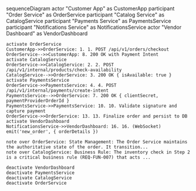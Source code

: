 sequenceDiagram
    actor "Customer App" as CustomerApp
    participant "Order Service" as OrderService
    participant "Catalog Service" as CatalogService
    participant "Payments Service" as PaymentsService
    participant "Notifications Service" as NotificationsService
    actor "Vendor Dashboard" as VendorDashboard

    activate OrderService
    CustomerApp->>OrderService: 1. 1. POST /api/v1/orders/checkout
    OrderService-->>CustomerApp: 8. 200 OK with Payment Intent
    activate CatalogService
    OrderService->>CatalogService: 2. 2. POST /api/v1/internal/products/check-availability
    CatalogService-->>OrderService: 3. 200 OK { isAvailable: true }
    activate PaymentsService
    OrderService->>PaymentsService: 4. 4. POST /api/v1/internal/payments/create-intent
    PaymentsService-->>OrderService: 7. 200 OK { clientSecret, paymentProviderOrderId }
    PaymentsService->>PaymentsService: 10. 10. Validate signature and capture payment
    OrderService->>OrderService: 13. 13. Finalize order and persist to DB
    activate VendorDashboard
    NotificationsService->>VendorDashboard: 16. 16. (WebSocket) emit('new_order', { orderDetails })

    note over OrderService: State Management: The Order Service maintains the authoritative state of the order. It transition...
    note over CatalogService: Business Rule: The inventory check in Step 2 is a critical business rule (REQ-FUN-007) that acts ...

    deactivate VendorDashboard
    deactivate PaymentsService
    deactivate CatalogService
    deactivate OrderService
